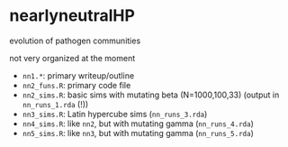 # nearlyneutralHP

evolution of pathogen communities

not very organized at the moment

- `nn1.*`: primary writeup/outline
- `nn2_funs.R`: primary code file
- `nn2_sims.R`: basic sims with mutating beta (N=1000,100,33) (output in `nn_runs_1.rda` (!))
- `nn3_sims.R`: Latin hypercube sims (`nn_runs_3.rda`)
- `nn4_sims.R`: like `nn2`, but with mutating gamma (`nn_runs_4.rda`)
- `nn5_sims.R`: like `nn3`, but with mutating gamma (`nn_runs_5.rda`)
